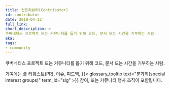 ```yaml
---
title: 컨트리뷰터(Contributor)
id: contributor
date: 2018-04-12
full_link:
short_description: >
쿠버네티스 프로젝트 또는 커뮤니티를 돕기 위해 코드, 문서 또는 시간을 기부하는 사람.
aka:
tags:
- community
---
```

쿠버네티스 프로젝트 또는 커뮤니티를 돕기 위해 코드, 문서 또는 시간을 기부하는 사람.
<!--more-->
기여에는 풀 리퀘스트(PR), 이슈, 피드백, {{< glossary_tooltip text="분과회(special interest 
groups)" term_id="sig" >}} 참여, 또는 커뮤니티 행사 조직이 포함됩니다.
